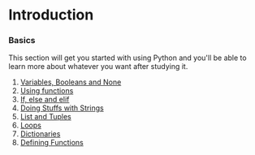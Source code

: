 # Introduction


### Basics

This section will get you started with using Python and you'll be able
to learn more about whatever you want after studying it.


1. [Variables, Booleans and None](basics/variables.md)
2. [Using functions](basics/using-function.md)
3. [If, else and elif](basics/if.md)
4. [Doing Stuffs with Strings](basics/handy-stuff-string.md)
5. [List and Tuples](basics/list-and-tuples.md)
5. [Loops](basics/loops.md)
5. [Dictionaries](basics/dicts.md)
5. [Defining Functions](basics/defining-functions.md)